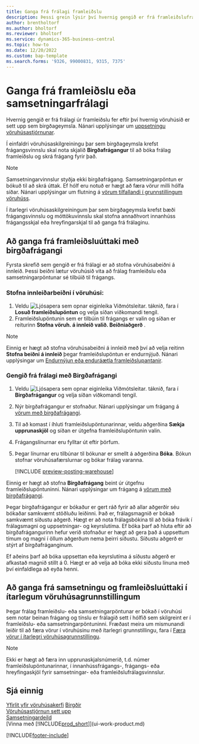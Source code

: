 ```yaml
---
title: Ganga frá frálagi framleiðslu
description: Þessi grein lýsir því hvernig gengið er frá framleiðslufrálagi notanda.
author: brentholtorf
ms.author: bholtorf
ms.reviewer: bholtorf
ms.service: dynamics-365-business-central
ms.topic: how-to
ms.date: 12/20/2022
ms.custom: bap-template
ms.search.forms: '9326, 99000831, 9315, 7375'
---
```

# Ganga frá framleiðslu eða samsetningarfrálagi

Hvernig gengið er frá frálagi úr framleiðslu fer eftir því hvernig vöruhúsið er sett upp sem birgðageymsla. Nánari upplýsingar um [uppsetningu vöruhúsastjórnunar](warehouse-setup-warehouse.md).  

Í einfaldri vöruhúsaskilgreiningu þar sem birgðageymsla krefst frágangsvinnslu skal nota skjalið **Birgðafrágangur** til að bóka frálag framleiðslu og skrá frágang fyrir það.  

> [!NOTE]  
> Samsetningarvinnslur styðja ekki birgðafrágang. Samsetningarpöntun er bókuð til að skrá úttak. Ef hólf eru notuð er hægt að færa vörur milli hólfa síðar. Nánari upplýsingar um flutning á [vörum tilfallandi í grunnstillingum vöruhúss](warehouse-how-to-move-items-ad-hoc-in-basic-warehousing.md).  

Í ítarlegri vöruhúsaskilgreiningum þar sem birgðageymsla krefst bæði frágangsvinnslu og móttökuvinnslu skal stofna annaðhvort innanhúss frágangsskjal eða hreyfingarskjal til að ganga frá frálaginu.  

## Að ganga frá framleiðsluúttaki með birgðafrágangi

Fyrsta skrefið sem gengið er frá frálagi er að stofna vöruhúsabeiðni á innleið. Þessi beiðni lætur vöruhúsið vita að frálag framleiðslu eða samsetningarpöntunar sé tilbúið til frágangs.

### Stofna innleiðarbeiðni í vöruhúsi:  

1. Veldu ![Ljósapera sem opnar eiginleika Viðmótsleitar.](media/ui-search/search_small.png "Segðu mér hvað þú vilt gera") táknið, fara í **Losuð framleiðslupöntun** og velja síðan viðkomandi tengil.  
2. Framleiðslupöntunin sem er tilbúin til frágangs er valin og síðan er reiturinn **Stofna vöruh. á innleið valið. Beiðniaðgerð** .  

> [!NOTE]  
> Einnig er hægt að stofna vöruhúsabeiðni á innleið með því að velja reitinn **Stofna beiðni á innleið** þegar framleiðslupöntun er endurnýjuð. Nánari upplýsingar um [Endurnýjun eða enduráætla framleiðslupantanir](production-how-to-replan-refresh-production-orders.md).  

### Gengið frá frálagi með Birgðafrágangi  

1. Veldu ![Ljósapera sem opnar eiginleika Viðmótsleitar.](media/ui-search/search_small.png "Segðu mér hvað þú vilt gera") táknið, fara í **Birgðafrágangur** og velja síðan viðkomandi tengil.  
2. Nýr birgðafrágangur er stofnaður. Nánari upplýsingar um frágang á [vörum með birgðafrágangi](warehouse-how-to-put-items-away-with-inventory-put-aways.md).
3. Til að komast í íhluti framleiðslupöntunarinnar, veldu aðgerðina **Sækja upprunaskjöl** og síðan er útgefna framleiðslupöntunin valin.  
4. Frágangslínurnar eru fylltar út eftir þörfum.
5. Þegar línurnar eru tilbúnar til bókunar er smellt á aðgerðina **Bóka**. Bókun stofnar vöruhúsafærslurnar og bókar frálag varanna.  

    [!INCLUDE [preview-posting-warehouse](includes/preview-posting-warehouse.md)]

Einnig er hægt að stofna **Birgðafrágang** beint úr útgefnu framleiðslupöntuninni. Nánari upplýsingar um frágang á [vörum með birgðafrágangi](warehouse-how-to-put-items-away-with-inventory-put-aways.md).  

Þegar birgðafrágangur er bókaður er gert ráð fyrir að allar aðgerðir séu bókaðar samkvæmt stöðluðu leiðinni. Það er, frálagsmagnið er bókað samkvæmt síðustu aðgerð. Hægt er að nota frálagsbókina til að bóka frávik í frálagsmagni og uppsetningar- og keyrslutíma. Ef bóka þarf að hluta eftir að birgðafrágangurinn hefur verið stofnaður er hægt að gera það á uppsettum tímum og magni í öllum aðgerðum nema þeirri síðustu. Síðustu aðgerð er stýrt af birgðafráganginum.  

Ef aðeins þarf að bóka uppsettan eða keyrslutíma á síðustu aðgerð er afkastað magnið stillt á 0. Hægt er að velja að bóka ekki síðustu línuna með því einfaldlega að eyða henni.

## Að ganga frá samsetningu og framleiðsluúttaki í ítarlegum vöruhúsagrunnstillingum

Þegar frálag framleiðslu- eða samsetningarpöntunar er bókað í vöruhúsi sem notar beinan frágang og tínslu er frálagið sett í hólfið sem skilgreint er í framleiðslu- eða samsetningarpöntuninni. Fræðast meira um mismunandi leiðir til að færa vörur í vöruhúsinu með ítarlegri grunnstillingu, fara í [Færa vörur í ítarlegri vöruhúsagrunnstillingu](warehouse-how-to-move-items-in-advanced-warehousing.md#to-move-items-with-the-warehouse-movement-worksheet).

> [!NOTE]  
> Ekki er hægt að færa inn upprunaskjalsnúmerið, t.d. númer framleiðslupöntunarinnar, í innanhússfrágangs-, frágangs- eða hreyfingaskjöl fyrir samsetningar- eða framleiðslufrálagsvinnslur.  

## Sjá einnig  

[Yfirlit yfir vöruhúsakerfi](design-details-warehouse-management.md)
[Birgðir](inventory-manage-inventory.md)  
[Vöruhúsastjórnun sett upp](warehouse-setup-warehouse.md)  
[Samsetningardeild](assembly-assemble-items.md)  
[Vinna með [!INCLUDE[prod_short](includes/prod_short.md)]](ui-work-product.md)

[!INCLUDE[footer-include](includes/footer-banner.md)]
